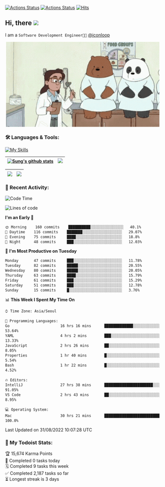 
[![Actions Status](https://github.com/ddok2/ddok2/workflows/Todoist%20Readme/badge.svg)](https://github.com/ddok2/ddok2/actions)
[![Actions Status](https://github.com/ddok2/ddok2/workflows/wakatime-stats/badge.svg)](https://github.com/ddok2/ddok2/actions)
[![Hits](https://hits.seeyoufarm.com/api/count/incr/badge.svg?url=https%3A%2F%2Fgithub.com%2Fddok2&count_bg=%23FF9595&title_bg=%23555555&icon=github.svg&icon_color=%23FFFFFF&title=hits&edge_flat=false)](https://hits.seeyoufarm.com)

<!-- ![visitors](https://visitor-badge.laobi.icu/badge?page_id=ddok2.ddok2) -->
## Hi, there <img src="https://raw.githubusercontent.com/MartinHeinz/MartinHeinz/master/wave.gif" width="3%">

I am a `Software Development Engineer🧑‍💻` [@iconloop](https://github.com/iconloop)


<p align="center">
    <img align="center" alt="GIF" src="img/debugging.gif" />
</p>


### 🛠 Languages & Tools:

[![My Skills](https://skillicons.dev/icons?i=go,js,ts,py,express,react,svelte,jquery,pug,mongodb,mysql,redis,aws,docker,kubernetes)](https://skillicons.dev)


| <a href="https://github.com/ddok2"><img align="center" src="https://github-readme-stats.vercel.app/api?username=ddok2&show_icons=true&include_all_commits=true&count_private=true&theme=buefy&hide_border=true" alt="Sung's github stats" /></a> | <a href="https://github.com/ddok2"><img src="http://github-readme-streak-stats.herokuapp.com?user=ddok2&hide_border=true" /></a> |
| ------------- |------------- |


| <a href="https://github.com/ddok2"><img align="center" src="https://github-readme-stats.vercel.app/api/top-langs/?username=ddok2&theme=buefy&hide=html,css&hide_border=true" /></a> | <a href="https://github.com/ddok2"><img align="center" src="https://activity-graph.herokuapp.com/graph?username=ddok2&theme=github&hide_border=true" height="250" /></a> |
| ------------- |--------------------------------------------------------------------------------------------------------------------------------------------------------------------------|


<!-- <details open>
    <summary>📈 My GitHub Stats</summary>
    <p align="center">
        <a href="https://github.com/ddok2">
            <img align="center" src="https://github-readme-stats.vercel.app/api?username=ddok2&show_icons=true&include_all_commits=true&count_private=true&theme=buefy&hide_border=true" alt="Sung's github stats" />
        </a>
    </p>
</details>
<details>
    <summary>💬 Top Languages</summary>
    <p align="center"> 
        <a href="https://github.com/ddok2">
            <img align="center" src="https://github-readme-stats.vercel.app/api/top-langs/?username=ddok2&layout=compact&theme=buefy&hide=html,css&hide_border=true" />
        </a>
    </p>
</details> -->


### 🌈 Recent Activity:
<!--START_SECTION:waka-->
![Code Time](http://img.shields.io/badge/Code%20Time-1%2C727%20hrs%208%20mins-blue)

![Lines of code](https://img.shields.io/badge/From%20Hello%20World%20I%27ve%20Written-285%20Thousand%20lines%20of%20code-blue)

**I'm an Early 🐤** 

```text
🌞 Morning    160 commits    ██████████░░░░░░░░░░░░░░░   40.1% 
🌆 Daytime    116 commits    ███████░░░░░░░░░░░░░░░░░░   29.07% 
🌃 Evening    75 commits     ████░░░░░░░░░░░░░░░░░░░░░   18.8% 
🌙 Night      48 commits     ███░░░░░░░░░░░░░░░░░░░░░░   12.03%

```
📅 **I'm Most Productive on Tuesday** 

```text
Monday       47 commits     ███░░░░░░░░░░░░░░░░░░░░░░   11.78% 
Tuesday      82 commits     █████░░░░░░░░░░░░░░░░░░░░   20.55% 
Wednesday    80 commits     █████░░░░░░░░░░░░░░░░░░░░   20.05% 
Thursday     63 commits     ████░░░░░░░░░░░░░░░░░░░░░   15.79% 
Friday       61 commits     ███░░░░░░░░░░░░░░░░░░░░░░   15.29% 
Saturday     51 commits     ███░░░░░░░░░░░░░░░░░░░░░░   12.78% 
Sunday       15 commits     █░░░░░░░░░░░░░░░░░░░░░░░░   3.76%

```


📊 **This Week I Spent My Time On** 

```text
⌚︎ Time Zone: Asia/Seoul

💬 Programming Languages: 
Go                       16 hrs 16 mins      █████████████░░░░░░░░░░░░   53.64% 
YAML                     4 hrs 2 mins        ███░░░░░░░░░░░░░░░░░░░░░░   13.33% 
JavaScript               2 hrs 26 mins       ██░░░░░░░░░░░░░░░░░░░░░░░   8.05% 
Properties               1 hr 40 mins        █░░░░░░░░░░░░░░░░░░░░░░░░   5.54% 
Bash                     1 hr 22 mins        █░░░░░░░░░░░░░░░░░░░░░░░░   4.52%

🔥 Editors: 
IntelliJ                 27 hrs 38 mins      ██████████████████████░░░   91.05% 
VS Code                  2 hrs 43 mins       ██░░░░░░░░░░░░░░░░░░░░░░░   8.95%

💻 Operating System: 
Mac                      30 hrs 21 mins      █████████████████████████   100.0%

```


 Last Updated on 31/08/2022 10:07:28 UTC
<!--END_SECTION:waka-->

### 🚧 My Todoist Stats:
<!-- TODO-IST:START -->
🏆  15,674 Karma Points           
🌸  Completed 0 tasks today           
🗓  Completed 9 tasks this week           
✅  Completed 2,187 tasks so far           
⏳  Longest streak is 3 days
<!-- TODO-IST:END -->

